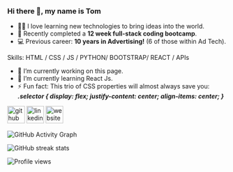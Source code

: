 ### Hi there 👋, my name is Tom

- 👨‍💻  I love learning new technologies to bring ideas into the world.
- 🦾  Recently completed a **12 week full-stack coding bootcamp**.
- 💻  Previous career: **10 years in Advertising!**  (6 of those within Ad Tech).


Skills:  HTML / CSS / JS / PYTHON/ BOOTSTRAP/ REACT / APIs

- 🔭 I’m currently working on this page. 
- 🌱 I’m currently learning React Js.
- ⚡ Fun fact: This trio of CSS properties will almost always save you:
***.selector { display: flex;   justify-content: center;   align-items: center; }*** 


[<img src='https://cdn.jsdelivr.net/npm/simple-icons@3.0.1/icons/github.svg' alt='github' height='40'>](https://github.com/tom-costa)  [<img src='https://cdn.jsdelivr.net/npm/simple-icons@3.0.1/icons/linkedin.svg' alt='linkedin' height='40'>](https://www.linkedin.com/in/https://www.linkedin.com/in/tom-costa-54400634//)  [<img src='https://cdn.jsdelivr.net/npm/simple-icons@3.0.1/icons/icloud.svg' alt='website' height='40'>](https://www.tomcosta.co.uk/)  

![GitHub Activity Graph](https://activity-graph.herokuapp.com/graph?username=tom-costa)  

![GitHub streak stats](https://github-readme-streak-stats.herokuapp.com/?user=tom-costa)  

![Profile views](https://gpvc.arturio.dev/tom-costa)  
